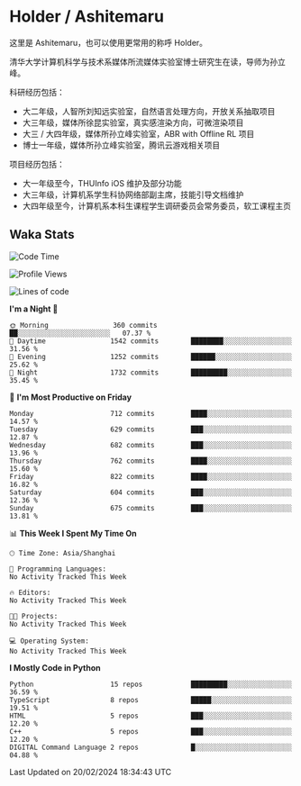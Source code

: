 # Holder / Ashitemaru

这里是 Ashitemaru，也可以使用更常用的称呼 Holder。

清华大学计算机科学与技术系媒体所流媒体实验室博士研究生在读，导师为孙立峰。

科研经历包括：

- 大二年级，人智所刘知远实验室，自然语言处理方向，开放关系抽取项目
- 大三年级，媒体所徐昆实验室，真实感渲染方向，可微渲染项目
- 大三 / 大四年级，媒体所孙立峰实验室，ABR with Offline RL 项目
- 博士一年级，媒体所孙立峰实验室，腾讯云游戏相关项目

项目经历包括：

- 大一年级至今，THUInfo iOS 维护及部分功能
- 大三年级，计算机系学生科协网络部副主席，技能引导文档维护
- 大四年级至今，计算机系本科生课程学生调研委员会常务委员，软工课程主页

## Waka Stats

<!--START_SECTION:waka-->
![Code Time](http://img.shields.io/badge/Code%20Time-1%2C023%20hrs%2024%20mins-blue)

![Profile Views](http://img.shields.io/badge/Profile%20Views-0-blue)

![Lines of code](https://img.shields.io/badge/From%20Hello%20World%20I%27ve%20Written-3.5%20million%20lines%20of%20code-blue)

**I'm a Night 🦉** 

```text
🌞 Morning                360 commits         ██░░░░░░░░░░░░░░░░░░░░░░░   07.37 % 
🌆 Daytime                1542 commits        ████████░░░░░░░░░░░░░░░░░   31.56 % 
🌃 Evening                1252 commits        ██████░░░░░░░░░░░░░░░░░░░   25.62 % 
🌙 Night                  1732 commits        █████████░░░░░░░░░░░░░░░░   35.45 % 
```
📅 **I'm Most Productive on Friday** 

```text
Monday                   712 commits         ████░░░░░░░░░░░░░░░░░░░░░   14.57 % 
Tuesday                  629 commits         ███░░░░░░░░░░░░░░░░░░░░░░   12.87 % 
Wednesday                682 commits         ███░░░░░░░░░░░░░░░░░░░░░░   13.96 % 
Thursday                 762 commits         ████░░░░░░░░░░░░░░░░░░░░░   15.60 % 
Friday                   822 commits         ████░░░░░░░░░░░░░░░░░░░░░   16.82 % 
Saturday                 604 commits         ███░░░░░░░░░░░░░░░░░░░░░░   12.36 % 
Sunday                   675 commits         ███░░░░░░░░░░░░░░░░░░░░░░   13.81 % 
```


📊 **This Week I Spent My Time On** 

```text
🕑︎ Time Zone: Asia/Shanghai

💬 Programming Languages: 
No Activity Tracked This Week

🔥 Editors: 
No Activity Tracked This Week

🐱‍💻 Projects: 
No Activity Tracked This Week

💻 Operating System: 
No Activity Tracked This Week
```

**I Mostly Code in Python** 

```text
Python                   15 repos            █████████░░░░░░░░░░░░░░░░   36.59 % 
TypeScript               8 repos             █████░░░░░░░░░░░░░░░░░░░░   19.51 % 
HTML                     5 repos             ███░░░░░░░░░░░░░░░░░░░░░░   12.20 % 
C++                      5 repos             ███░░░░░░░░░░░░░░░░░░░░░░   12.20 % 
DIGITAL Command Language 2 repos             █░░░░░░░░░░░░░░░░░░░░░░░░   04.88 % 
```




 Last Updated on 20/02/2024 18:34:43 UTC
<!--END_SECTION:waka-->

<!--
**Ashitemaru/Ashitemaru** is a ✨ _special_ ✨ repository because its `README.md` (this file) appears on your GitHub profile.

Here are some ideas to get you started:

- 🔭 I’m currently working on ...
- 🌱 I’m currently learning ...
- 👯 I’m looking to collaborate on ...
- 🤔 I’m looking for help with ...
- 💬 Ask me about ...
- 📫 How to reach me: ...
- 😄 Pronouns: ...
- ⚡ Fun fact: ...
-->
